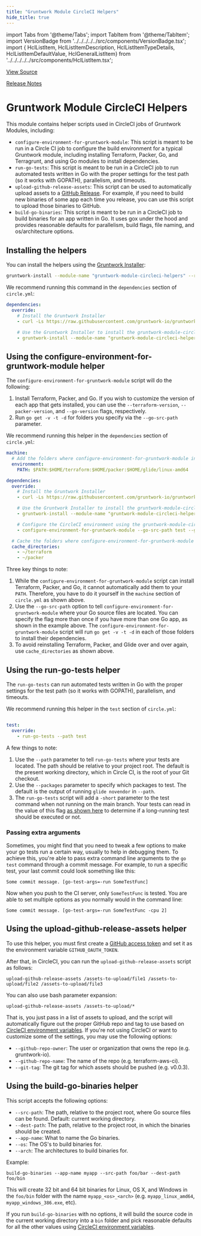 ```yaml
---
title: "Gruntwork Module CircleCI Helpers"
hide_title: true
---
```


import Tabs from '@theme/Tabs';
import TabItem from '@theme/TabItem';
import VersionBadge from '../../../../../src/components/VersionBadge.tsx';
import { HclListItem, HclListItemDescription, HclListItemTypeDetails, HclListItemDefaultValue, HclGeneralListItem} from '../../../../../src/components/HclListItem.tsx';

<a href="https://github.com/gruntwork-io/terraform-aws-ci/tree/main/modules%2Fgruntwork-module-circleci-helpers" className="link-button" title="View the source code for this module in GitHub.">View Source</a>

<a href="https://github.com/gruntwork-io/terraform-aws-ci/releases?q=" className="link-button" title="Release notes for only the service catalog versions which impacted this service.">Release Notes</a>

# Gruntwork Module CircleCI Helpers

This module contains helper scripts used in CircleCI jobs of Gruntwork Modules, including:

*   `configure-environment-for-gruntwork-module`: This script is meant to be run in a Circle CI job to configure the
    build environment for a typical Gruntwork module, including installing Terraform, Packer, Go, and Terragrunt, and
    using Go modules to install dependencies.
*   `run-go-tests`: This script is meant to be run in a CircleCI job to run automated tests written in Go with the proper
    settings for the test path (so it works with GOPATH), parallelism, and timeouts.
*   `upload-github-release-assets`: This script can be used to automatically upload assets to a [GitHub
    Release](https://help.github.com/articles/about-releases/). For example, if you need to build new binaries of some
    app each time you release, you can use this script to upload those binaries to GitHub.
*   `build-go-binaries`: This script is meant to be run in a CircleCI job to build binaries for an app written in Go. It
    uses gox under the hood and provides reasonable defaults for parallelism, build flags, file naming, and
    os/architecture options.

## Installing the helpers

You can install the helpers using the [Gruntwork Installer](https://github.com/gruntwork-io/gruntwork-installer):

```bash
gruntwork-install --module-name "gruntwork-module-circleci-helpers" --repo "https://github.com/gruntwork-io/terraform-aws-ci" --tag "0.0.1"
```

We recommend running this command in the `dependencies` section of `circle.yml`:

```yaml
dependencies:
  override:
    # Install the Gruntwork Installer
    - curl -Ls https://raw.githubusercontent.com/gruntwork-io/gruntwork-installer/main/bootstrap-gruntwork-installer.sh | bash /dev/stdin --version 0.0.9

    # Use the Gruntwork Installer to install the gruntwork-module-circleci-helpers module
    - gruntwork-install --module-name "gruntwork-module-circleci-helpers" --repo "https://github.com/gruntwork-io/terraform-aws-ci" --tag "0.0.5"
```

## Using the configure-environment-for-gruntwork-module helper

The `configure-environment-for-gruntwork-module` script will do the following:

1.  Install Terraform, Packer, and Go. If you wish to customize the version of each app that gets installed, you can
    use the `--terraform-version`, `--packer-version`, and `--go-version` flags, respectively.
2.  Run `go get -v -t -d` for folders you specify via the `--go-src-path` parameter.

We recommend running this helper in the `dependencies` section of `circle.yml`:

```yaml
machine:
  # Add the folders where configure-environment-for-gruntwork-module installs binaries to the PATH
  environment:
    PATH: $PATH:$HOME/terraform:$HOME/packer:$HOME/glide/linux-amd64

dependencies:
  override:
    # Install the Gruntwork Installer
    - curl -Ls https://raw.githubusercontent.com/gruntwork-io/gruntwork-installer/main/bootstrap-gruntwork-installer.sh | bash /dev/stdin --version 0.0.9

    # Use the Gruntwork Installer to install the gruntwork-module-circleci-helpers module
    - gruntwork-install --module-name "gruntwork-module-circleci-helpers" --repo "https://github.com/gruntwork-io/terraform-aws-ci" --tag "0.0.1"

    # Configure the CircleCI environment using the gruntwork-module-circleci-helpers module
    - configure-environment-for-gruntwork-module --go-src-path test --go-src-path modules/my-go-app

  # Cache the folders where configure-environment-for-gruntwork-module installs binaries
  cache_directories:
    - ~/terraform
    - ~/packer
```

Three key things to note:

1.  While the `configure-environment-for-gruntwork-module` script can install Terraform, Packer, and Go, it cannot
    automatically add them to your `PATH`. Therefore, you have to do it yourself in the `machine` section of
    `circle.yml` as shown above.
2.  Use the `--go-src-path` option to tell `configure-environment-for-gruntwork-module` where your Go source files are
    located. You can specify the flag more than once if you have more than one Go app, as shown in the example above.
    The `configure-environment-for-gruntwork-module` script will run `go get -v -t -d` in each of those folders to
    install their dependencies.
3.  To avoid reinstalling Terraform, Packer, and Glide over and over again, use `cache_directories` as shown above.

## Using the run-go-tests helper

The `run-go-tests` can run automated tests written in Go with the proper settings for the test path (so it works with
GOPATH), parallelism, and timeouts.

We recommend running this helper in the `test` section of `circle.yml`:

```yaml

test:
  override:
    - run-go-tests --path test
```

A few things to note:

1.  Use the `--path` parameter to tell `run-go-tests` where your tests are located. The path should be relative to your
    project root. The default is the present working directory, which in Circle CI, is the root of your Git checkout.
2.  Use the `--packages` parameter to specify which packages to test. The default is the output of running
    `glide novendor` in `--path`.
3.  The `run-go-tests` script will add a `-short` parameter to the test command when not running on the main branch.
    Your tests can read in the value of this flag [as shown here](https://golang.org/pkg/testing/) to determine if a
    long-running test should be executed or not.

### Passing extra arguments

Sometimes, you might find that you need to tweak a few options to make your go tests run a certain way,
usually to help in debugging them.
To achieve this, you're able to pass extra command line arguments to the `go test` command
through a commit message.
For example, to run a specific test, your last commit could look something like this:

```
Some commit message. [go-test-args=-run SomeTestFunc]
```

Now when you push to the CI server, only `SomeTestFunc` is tested. You are able to set multiple options
as you normally would in the command line:

```
Some commit message. [go-test-args=-run SomeTestFunc -cpu 2]
```

## Using the upload-github-release-assets helper

To use this helper, you must first create a [GitHub access
token](https://help.github.com/articles/creating-an-access-token-for-command-line-use/) and set it as the environment
variable `GITHUB_OAUTH_TOKEN`.

After that, in CircleCI, you can run the `upload-github-release-assets` script as follows:

```
upload-github-release-assets /assets-to-upload/file1 /assets-to-upload/file2 /assets-to-upload/file3
```

You can also use bash parameter expansion:

```
upload-github-release-assets /assets-to-upload/*
```

That is, you just pass in a list of assets to upload, and the script will automatically figure out the proper GitHub
repo and tag to use based on [CircleCI environment variables](https://circleci.com/docs/environment-variables/). If
you're not using CircleCI or want to customize some of the settings, you may use the following options:

*   `--github-repo-owner`: The user or organization that owns the repo (e.g. gruntwork-io).
*   `--github-repo-name`: The name of the repo (e.g. terraform-aws-ci).
*   `--git-tag`: The git tag for which assets should be pushed (e.g. v0.0.3).

## Using the build-go-binaries helper

This script accepts the following options:

*   `--src-path`: The path, relative to the project root, where Go source files can be found. Default: current working
    directory.
*   `--dest-path`: The path, relative to the project root, in which the binaries should be created.
*   `--app-name`: What to name the Go binaries.
*   `--os`: The OS's to build binaries for.
*   `--arch`: The architectures to build binaries for.

Example:

```
build-go-binaries --app-name myapp --src-path foo/bar --dest-path foo/bin
```

This will create 32 bit and 64 bit binaries for Linux, OS X, and Windows in the `foo/bin` folder with the name
`myapp_<os>_<arch>` (e.g. `myapp_linux_amd64`, `myapp_windows_386.exe`, etc).

If you run `build-go-binaries` with no options, it will build the source code in the current working directory into a
`bin` folder and pick reasonable defaults for all the other values using [CircleCI environment
variables](https://circleci.com/docs/environment-variables/).


<!-- ##DOCS-SOURCER-START
{
  "originalSources": [
    "https://github.com/gruntwork-io/terraform-aws-ci/tree/readme.md",
    "https://github.com/gruntwork-io/terraform-aws-ci/tree/variables.tf",
    "https://github.com/gruntwork-io/terraform-aws-ci/tree/outputs.tf"
  ],
  "sourcePlugin": "module-catalog-api",
  "hash": "ef6277e0514659622ced60cae8731f0c"
}
##DOCS-SOURCER-END -->

